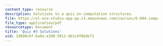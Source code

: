 ```yaml
---
content_type: resource
description: Solutions to a quiz on computation structures.
file: https://ol-ocw-studio-app-qa.s3.amazonaws.com/courses/6-004-computation-structures-spring-2009/1d890cbfba8ae3d05011db1c4f86de71_MIT6_004s09_quiz03_sol.pdf
file_type: application/pdf
resourcetype: Document
title: 'Quiz #3 Solutions'
uid: 1d890cbf-ba8a-e3d0-5011-db1c4f86de71
---
```

